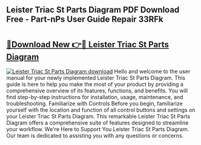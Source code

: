 ## Leister Triac St Parts Diagram PDF Download Free - Part-nPs User Guide Repair 33RFk

# <h2><a href="http://dfou172.blite.top/?on=Leister+Triac+St+Parts+Diagram">🔗Download New 👉🔴 Leister Triac St Parts Diagram</a></h2>

[![Leister Triac St Parts Diagram download](https://i.imgur.com/lujVjoI.png)](http://dfou172.blite.top/?on=Leister+Triac+St+Parts+Diagram)
Hello and welcome to the user manual for your newly implemented Leister Triac St Parts Diagram. This guide is here to help you make the most of your product by providing a comprehensive overview of its features, functions, and benefits. You will find step-by-step instructions for installation, usage, maintenance, and troubleshooting. Familiarize with Controls Before you begin, familiarize yourself with the location and function of all control buttons and settings on your Leister Triac St Parts Diagram. This remarkable Leister Triac St Parts Diagram offers a comprehensive suite of features designed to streamline your workflow. We're Here to Support You Leister Triac St Parts Diagram. Our team is dedicated to assisting you with any questions or concerns.
